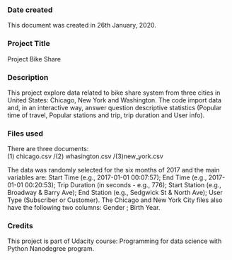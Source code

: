 ### Date created
This document was created in 26th January, 2020.

### Project Title
Project Bike Share

### Description
This project explore data related to bike share system from three cities in United States: Chicago, New York and Washington. The code import data and, in an interactive way, answer question descriptive statistics (Popular time of travel, Popular stations and trip, trip duration and User info).

### Files used
There are three documents:  
(1) chicago.csv /(2) whasington.csv /(3)new_york.csv

The data was randomly selected for the six months of 2017 and the main variables are: Start Time (e.g., 2017-01-01 00:07:57); End Time (e.g., 2017-01-01 00:20:53); Trip Duration (in seconds - e.g., 776); Start Station (e.g., Broadway & Barry Ave); End Station (e.g., Sedgwick St & North Ave); User Type (Subscriber or Customer). The Chicago and New York City files also have the following two columns: Gender ; Birth Year.

### Credits
This project is part of Udacity course: Programming for data science with Python Nanodegree program.
